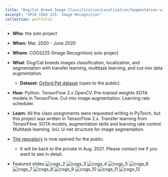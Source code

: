```yaml
---
title: "Dog/Cat Breed Image Classification/Localization/Segmentation with Transfer Learning"
excerpt: "SP20_COGS 225: Image Recognition"
collection: portfolio
---
```


- **Who**: the solo project 
- **When**: Mar. 2020 - June 2020
- **Where**: COGS225 (Image Recognition) solo project
- **What**: Dog/Cat breeds images classification, localization, and segmentation with transfer learning, multitask learning, and cut-mix data augmentation.
  - **Dataset**: [Oxford Pet dataset](https://www.robots.ox.ac.uk/~vgg/data/pets/) (open to the public).
- **How**: Python. TensorFlow 2.x OpenCV. Pre-trained weights SOTA models in TensorFlow. Cut-mix image augmentation. Learning rate scheduler. 
- **Learn**: All the class assignments were requested writing in PyTorch, but this project was written in TensorFlow 2.x. Transfer learning from TensorFlow. SOTA models, augmentation skills and learning rate control. Multitask learning. IoU. U-net structure for image segmentation. 
 
- [The repository](https://github.com/haenara-shin/COGS225.git) is now opened for the public.
  - It will be back to the private in Aug. 2021. Please contact me if you want to see in detail.

- Featured slides
![cogs_2](https://user-images.githubusercontent.com/58493928/117560392-419bed00-b042-11eb-80f6-e5d749c685c0.png)
![cogs_3](https://user-images.githubusercontent.com/58493928/117560396-48c2fb00-b042-11eb-9ad7-2973cecf1e7b.png)
![cogs_4](https://user-images.githubusercontent.com/58493928/117560401-50829f80-b042-11eb-9708-707004db4b1e.png)
![cogs_5](https://user-images.githubusercontent.com/58493928/117560406-57a9ad80-b042-11eb-86df-c8c09f9b3ba3.png)
![cogs_6](https://user-images.githubusercontent.com/58493928/117560411-5d9f8e80-b042-11eb-8b28-0280c957696d.png)
![cogs_7](https://user-images.githubusercontent.com/58493928/117560421-642e0600-b042-11eb-8077-830bb804faad.png)
![cogs_8](https://user-images.githubusercontent.com/58493928/117560427-6bedaa80-b042-11eb-874f-3c74350d0bfd.png)
![cogs_9](https://user-images.githubusercontent.com/58493928/117560428-727c2200-b042-11eb-975b-8f5774552b55.png)
![cogs_10](https://user-images.githubusercontent.com/58493928/117560433-790a9980-b042-11eb-808f-4264eca385eb.png)
![cogs_11](https://user-images.githubusercontent.com/58493928/117560436-7f991100-b042-11eb-921c-b87fd6038d00.png)
![cogs_12](https://user-images.githubusercontent.com/58493928/117560438-86278880-b042-11eb-9f9e-b0596667730c.png)
